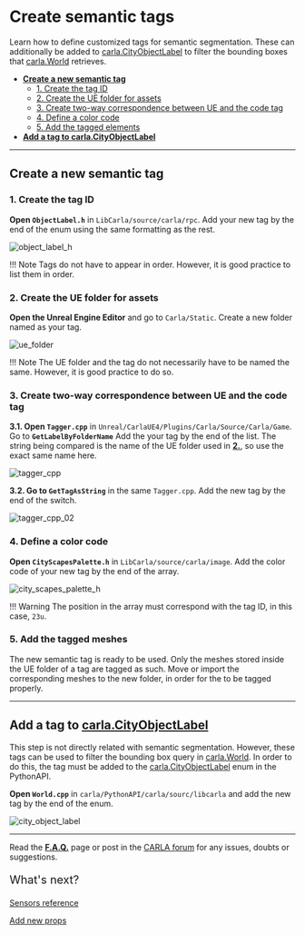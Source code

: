 # Create semantic tags

Learn how to define customized tags for semantic segmentation. These can additionally be added to [carla.CityObjectLabel](python_api.md#carla.CityObjectLabel) to filter the bounding boxes that [carla.World](python_api.md#carla.World) retrieves.  

*   [__Create a new semantic tag__](#create-a-new-semantic-tag)  
	*   [1. Create the tag ID](#1-create-the-tag-id)  
	*   [2. Create the UE folder for assets](#2-create-the-ue-folder-for-assets)  
	*   [3. Create two-way correspondence between UE and the code tag](#3-create-two-way-correspondence-between-ue-and-the-code-tag)  
	*   [4. Define a color code](#4-define-a-color-code)  
	*   [5. Add the tagged elements](#5-add-the-tagged-elements)  
*   [__Add a tag to carla.CityObjectLabel__](#add-a-tag-to-carlacityobjectlabel)  

---

## Create a new semantic tag

### 1. Create the tag ID

__Open `ObjectLabel.h`__ in `LibCarla/source/carla/rpc`. Add your new tag by the end of the enum using the same formatting as the rest.  

![object_label_h](img/tuto_D_create_semantic_tags/01_objectlabel_tag.jpg)

!!! Note
    Tags do not have to appear in order. However, it is good practice to list them in order. 

### 2. Create the UE folder for assets

__Open the Unreal Engine Editor__ and go to `Carla/Static`. Create a new folder named as your tag. 

![ue_folder](img/tuto_D_create_semantic_tags/02_ue_folder.jpg)

!!! Note
    The UE folder and the tag do not necessarily have to be named the same. However, it is good practice to do so.  

### 3. Create two-way correspondence between UE and the code tag

__3.1. Open `Tagger.cpp`__ in `Unreal/CarlaUE4/Plugins/Carla/Source/Carla/Game`. Go to __`GetLabelByFolderName`__ Add the your tag by the end of the list. The string being compared is the name of the UE folder used in [__2.__](#2-create-the-ue-folder-for-assets), so use the exact same name here.  

![tagger_cpp](img/tuto_D_create_semantic_tags/03_tagger_cpp.jpg)

__3.2. Go to `GetTagAsString`__ in the same `Tagger.cpp`. Add the new tag by the end of the switch.  

![tagger_cpp_02](img/tuto_D_create_semantic_tags/04_tagger_cpp_02.jpg)

### 4. Define a color code

__Open `CityScapesPalette.h`__ in `LibCarla/source/carla/image`. Add the color code of your new tag by the end of the array. 

![city_scapes_palette_h](img/tuto_D_create_semantic_tags/05_city_scapes_palette_h.jpg)

!!! Warning
    The position in the array must correspond with the tag ID, in this case, `23u`. 

### 5. Add the tagged meshes

The new semantic tag is ready to be used. Only the meshes stored inside the UE folder of a tag are tagged as such. Move or import the corresponding meshes to the new folder, in order for the to be tagged properly. 

---

## Add a tag to [carla.CityObjectLabel](python_api.md#carla.CityObjectLabel)

This step is not directly related with semantic segmentation. However, these tags can be used to filter the bounding box query in [carla.World](python_api.md#carla.World). In order to do this, the tag must be added to the [carla.CityObjectLabel](python_api.md#carla.CityObjectLabel) enum in the PythonAPI.  

__Open `World.cpp`__ in `carla/PythonAPI/carla/sourc/libcarla` and add the new tag by the end of the enum.  

![city_object_label](img/tuto_D_create_semantic_tags/06_city_object_label.jpg)


---

Read the **[F.A.Q.](build_faq.md)** page or post in the [CARLA forum](https://forum.carla.org/c/installation-issues/linux) for any issues, doubts or suggestions.  

<p style="font-size: 20px">What's next?</p>

<div class="build-buttons">

<p>
<a href="../ref_sensors" target="_blank" class="btn btn-neutral" title="Learn all about sensors in CARLA">
Sensors reference</a>
</p>

<p>
<a href="../tuto_A_add_props" target="_blank" class="btn btn-neutral" title="Learn how to import your custom into CARLA">
Add new props</a>
</p>

</div>